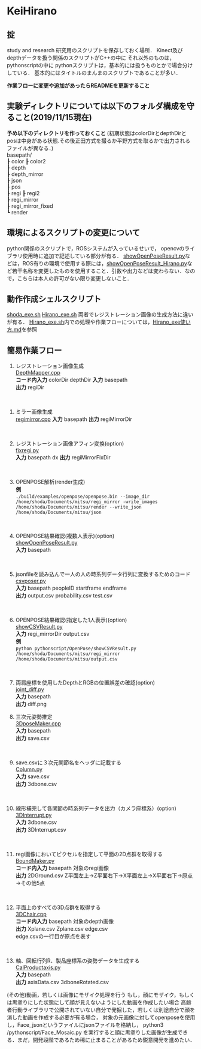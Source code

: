 # KeiHirano

## 掟
study and research
研究用のスクリプトを保存しておく場所．
Kinect及びdepthデータを扱う関係のスクリプトがC++の中に
それ以外のものは，pythonscriptの中に
pythonスクリプトは，基本的には扱うものとかで場合分けしている．
基本的にはタイトルのまんまのスクリプトであることが多い．

__作業フローに変更や追加があったらREADMEを更新すること__

## 実験ディレクトリについては以下のフォルダ構成を守ること(2019/11/15現在)
__予め以下のディレクトリを作っておくこと__
(初期状態はcolorDirとdepthDirとposは中身がある状態.その後正田方式を撮るか平野方式を取るかで出力されるファイルが異なる．)  
basepath/  
┠  color
┠  color2  
┠  depth  
┠  depth_mirror  
┠  json  
┠  pos  
┠  regi
┠  regi2    
┠  regi_mirror  
┠  regi_mirror_fixed  
┗  render

## 環境によるスクリプトの変更について
python関係のスクリプトで，ROSシステムが入っているせいで，
opencvのライブラリ使用時に追加で記述している部分が有る．
[showOpenPoseResult.py](/pythonscript/OpenPose/showOpenPoseResult.py)などは，ROS有りの環境で使用する際には，[showOpenPoseResult_Hirano.py](/pythonscript/OpenPose/showOpenPoseResult_Hirano.py)など若干名称を変更したものを使用すること．引数や出力などは変わらない．なので，こちらは本人の許可がない限り変更しないこと．

## 動作作成シェルスクリプト
[shoda_exe.sh](./shoda_exe.sh)
[Hirano_exe.sh](./Hirano_exe.sh)
両者でレジストレーション画像の生成方法に違いが有る．
[Hirano_exe.sh](./Hirano_exe.sh)内での処理や作業フローについては，[Hirano_exe使い方.md](./Hirano_exe使い方.md)を参照
## 簡易作業フロー

1. レジストレーション画像生成  
[DepthMapper.cpp](C++script/DepthMapper.cpp)    
__コード内入力__ colorDir depthDir
__入力__ basepath  
__出力__ regiDir
<br>

1. ミラー画像生成  
[regimirror.cpp](regimirror)
__入力__ basepath
__出力__ regiMirrorDir
<br>

2. レジストレーション画像アフィン変換(option)  
[fixregi.py](pythonscript/ImageTool/fixregi.py)  
__入力__ basepath dx
__出力__ regiMirrorFixDir  
<br>

3. OPENPOSE解析(render生成)   
__例__  
`./build/examples/openpose/openpose.bin --image_dir /home/shoda/Documents/mitsu/regi_mirror -write_images /home/shoda/Documents/mitsu/render --write_json /home/shoda/Documents/mitsu/json`
<br>

4. OPENPOSE結果確認(複数人表示)(option)  
[showOpenPoseResult.py](pythonscript/OpenPose/showOpenPoseResult.py)  
__入力__ basepath  
<br>

5. jsonfileを読み込んで一人の人の時系列データ行列に変換するためのコード  
[csvposer.py](pythonscript/csvpose/csvposer.py)  
__入力__ basepath peopleID startframe endframe  
__出力__ output.csv probability.csv test.csv
<br>

6. OPENPOSE結果確認(指定した1人表示)(option)  
[showCSVResult.py](pythonscript/OpenPose/showCSVResult.py)  
__入力__ regi_mirrorDir output.csv  
__例__   
`python pythonscript/OpenPose/showCSVResult.py /home/shoda/Documents/mitsu/regi_mirror /home/shoda/Documents/mitsu/output.csv`
<br>

7. 両肩座標を使用したDepthとRGBの位置誤差の確認(option)   
[joint_diff.py](pythonscript/ImageTool/joint_diff.py)  
__入力__ basepath  
__出力__ diff.png

8. 三次元姿勢推定  
[3DposeMaker.cpp](C++script/3DPoseMaker.cpp)  
__入力__ basepath  
__出力__ save.csv   
<br>

9. save.csvに３次元関節名をヘッダに記載する  
[Column.py](pythonscript/Liner/Column.py)  
__入力__ save.csv   
__出力__ 3dbone.csv  
<br>

10. 線形補完して各関節の時系列データを出力（カメラ座標系）(option)  
[3DInterrupt.py](pythonscript/Liner/3DInterrupt.py)  
__入力__ 3dbone.csv  
__出力__ 3DInterrupt.csv  
<br>

11. regi画像においてピクセルを指定して平面の2D点群を取得する  
[BoundMaker.py](C++script/BoundMaker.cpp)  
__コード内入力__ basepath 対象のregi画像  
__出力__ 2DGround.csv
Z平面左上→Z平面右下→X平面左上→X平面右下→原点→その他5点  
<br>

12. 平面上のすべての3D点群を取得する  
[3DChair.cpp](C++script/3DChair.cpp)  
__コード内入力__ basepath 対象のdepth画像  
__出力__ Xplane.csv Zplane.csv edge.csv  
edge.csvの一行目が原点を表す  
<br>

13. 軸、回転行列R、製品座標系の姿勢データを生成する  
[CalProductaxis.py](pythonscript/GroundCal/CalProductaxis.py)  
__入力__ basepath  
__出力__ axisData.csv 3dboneRotated.csv

(その他)動画，若しくは画像にモザイク処理を行う
もし，顔にモザイク，もしくは黒塗りにした状態にして顔が見えないようにした動画を作成したい場合
高齢者行動ライブラリで公開されていない自分で発掘した，若しくは別途自分で顔を消した動画を作成する必要が有る場合，
対象の元画像に対してopenposeを使用し，Face_jsonというファイルにjsonファイルを格納し，
python3 /pythonscript/Face_Mosaic.py
を実行すると顔に黒塗りした画像が生成できる．まだ，開発段階であるため稀に止まることがあるため鋭意開発を進めたい．
